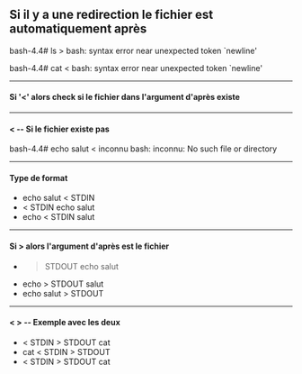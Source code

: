 

## Si il y a une redirection le fichier est automatiquement après

bash-4.4# ls > 
bash: syntax error near unexpected token `newline'

bash-4.4# cat <
bash: syntax error near unexpected token `newline'

---

#### Si '<' alors check si le fichier dans l'argument d'après existe

---

#### < -- Si le fichier existe pas
bash-4.4# echo salut < inconnu
bash: inconnu: No such file or directory

---
#### Type de format 

- echo salut < STDIN
- < STDIN echo salut
- echo < STDIN salut

---

#### Si > alors l'argument d'après est le fichier

- > STDOUT echo salut
- echo > STDOUT salut
- echo salut > STDOUT

---

#### < > -- Exemple avec les deux

- < STDIN > STDOUT cat
- cat < STDIN > STDOUT
- < STDIN > STDOUT cat